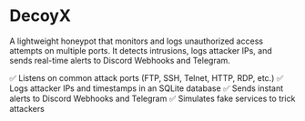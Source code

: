 # DecoyX

A lightweight honeypot that monitors and logs unauthorized access attempts on multiple ports. It detects intrusions, logs attacker IPs, and sends real-time alerts to Discord Webhooks and Telegram.


✅ Listens on common attack ports (FTP, SSH, Telnet, HTTP, RDP, etc.)
✅ Logs attacker IPs and timestamps in an SQLite database
✅ Sends instant alerts to Discord Webhooks and Telegram
✅ Simulates fake services to trick attackers
